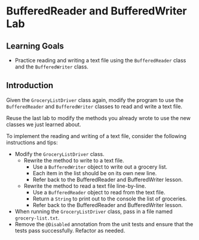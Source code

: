 # BufferedReader and BufferedWriter Lab

## Learning Goals

- Practice reading and writing a text file using the `BufferedReader` class and
  the `BufferedWriter` class.

## Introduction

Given the `GroceryListDriver` class again, modify the program to use the
`BufferedReader` and `BufferedWriter` classes to read and write a text file.

Reuse the last lab to modify the methods you already wrote to use the new
classes we just learned about.

To implement the reading and writing of a text file, consider the following
instructions and tips:

- Modify the `GroceryListDriver` class.
    - Rewrite the method to write to a text file.
        - Use a `BufferedWriter` object to write out a grocery list.
        - Each item in the list should be on its own new line.
        - Refer back to the BufferedReader and BufferedWriter lesson.
    - Rewrite the method to read a text file line-by-line.
        - Use a `BufferedReader` object to read from the text file.
        - Return a `String` to print out to the console the list of groceries.
        - Refer back to the BufferedReader and BufferedWriter lesson.
- When running the `GroceryListDriver` class, pass in a file named
  `grocery-list.txt`.
- Remove the `@Disabled` annotation from the unit tests and ensure that the
  tests pass successfully. Refactor as needed.
